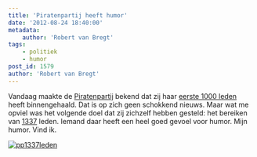```yaml
---
title: 'Piratenpartij heeft humor'
date: '2012-08-24 18:40:00'
metadata:
    author: 'Robert van Bregt'
tags:
    - politiek
    - humor
post_id: 1579
author: 'Robert van Bregt'
---
```


Vandaag maakte de [Piratenpartij](http://www.piratenpartij.nl) bekend dat zij haar [eerste 1000 leden](http://www.piratenpartij.nl/blog/davidd/piratenpartij-haalt-eerste-1000-leden) heeft binnengehaald. Dat is op zich geen schokkend nieuws. Maar wat me opviel was het volgende doel dat zij zichzelf hebben gesteld: het bereiken van [1337](http://nl.wikipedia.org/wiki/Leet) leden. Iemand daar heeft een heel goed gevoel voor humor. Mijn humor. Vind ik.

[![](/wp-content/uploads/2012/08/pp1337leden.png "pp1337leden")](/wp-content/uploads/2012/08/pp1337leden.png)